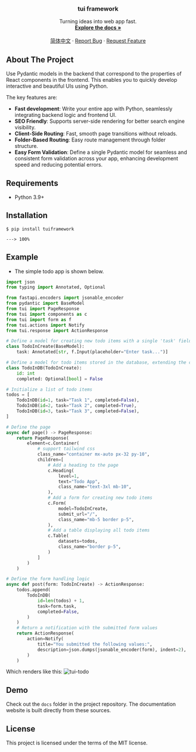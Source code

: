 <!-- PROJECT LOGO -->
<div align="center">

  <h3 align="center">tui framework</h3>

  <p align="center">
    Turning ideas into web app fast.
    <br />
    <a href="https://tui.celerforge.com/"><strong>Explore the docs »</strong></a>
    <br />
    <br />
    <a href="https://github.com/Chaoyingz/tui/blob/main/README_CN.md">简体中文</a>
    ·
    <a href="https://github.com/Chaoyingz/tui/issues">Report Bug</a>
    ·
    <a href="https://github.com/Chaoyingz/tui/issues">Request Feature</a>
  </p>
</div>

<!-- ABOUT THE PROJECT -->

## About The Project

Use Pydantic models in the backend that correspond to the properties of React components in the frontend. This enables you to quickly develop interactive and beautiful UIs using Python.

The key features are:

- **Fast development**: Write your entire app with Python, seamlessly integrating backend logic and frontend UI.
- **SEO Friendly**: Supports server-side rendering for better search engine visibility.
- **Client-Side Routing**: Fast, smooth page transitions without reloads.
- **Folder-Based Routing**: Easy route management through folder structure.
- **Easy Form Validation**: Define a single Pydantic model for seamless and consistent form validation across your app, enhancing development speed and reducing potential errors.

## Requirements

- Python 3.9+

## Installation

```console
$ pip install tuiframework

---> 100%
```

## Example

- The simple todo app is shown below.

```python
import json
from typing import Annotated, Optional

from fastapi.encoders import jsonable_encoder
from pydantic import BaseModel
from tui import PageResponse
from tui import components as c
from tui import form as f
from tui.actions import Notify
from tui.response import ActionResponse

# Define a model for creating new todo items with a single 'task' field
class TodoInCreate(BaseModel):
    task: Annotated[str, f.Input(placeholder="Enter task...")]

# Define a model for todo items stored in the database, extending the creation model with an 'id' and 'completed' field
class TodoInDB(TodoInCreate):
    id: int
    completed: Optional[bool] = False

# Initialize a list of todo items
todos = [
    TodoInDB(id=1, task="Task 1", completed=False),
    TodoInDB(id=2, task="Task 2", completed=True),
    TodoInDB(id=3, task="Task 3", completed=False),
]

# Define the page
async def page() -> PageResponse:
    return PageResponse(
        element=c.Container(
            # support tailwind css
            class_name="container mx-auto px-32 py-10",
            children=[
                # Add a heading to the page
                c.Heading(
                    level=1,
                    text="Todo App",
                    class_name="text-3xl mb-10",
                ),
                # Add a form for creating new todo items
                c.Form(
                    model=TodoInCreate,
                    submit_url="/",
                    class_name="mb-5 border p-5",
                ),
                # Add a table displaying all todo items
                c.Table(
                    datasets=todos,
                    class_name="border p-5",
                )
            ]
        )
    )

# Define the form handling logic
async def post(form: TodoInCreate) -> ActionResponse:
    todos.append(
        TodoInDB(
            id=len(todos) + 1,
            task=form.task,
            completed=False,
        )
    )
    # Return a notification with the submitted form values
    return ActionResponse(
        action=Notify(
            title="You submitted the following values:",
            description=json.dumps(jsonable_encoder(form), indent=2),
        )
    )
```

Which renders like this:
![tui-todo](https://github.com/Chaoyingz/tui/assets/32626585/f48415d8-b25c-432d-8dc4-d0bd4d65777d)

## Demo

Check out the `docs` folder in the project repository. The documentation website is built directly from these sources.

## License

This project is licensed under the terms of the MIT license.
